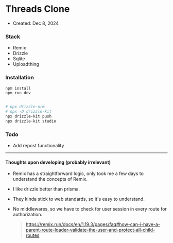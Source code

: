 # Threads Clone

- Created: Dec 8, 2024

### Stack

- Remix
- Drizzle
- Sqlite
- Uploadthing

### Installation

```bash
npm install
npm run dev


# npx drizzle-orm
# npx -D drizzle-kit
npx drizzle-kit push
npx drizzle-kit studio
```

### Todo

- Add repost functionality

---

#### Thoughts upon developing (probably irrelevant)

- Remix has a straightforward logic, only took me a few days to understand the concepts of Remix.

- I like drizzle better than prisma.

- They kinda stick to web standards, so it's easy to understand.

- No middlewares, so we have to check for user session in every route for authorization.
  > https://remix.run/docs/en/1.19.3/pages/faq#how-can-i-have-a-parent-route-loader-validate-the-user-and-protect-all-child-routes
